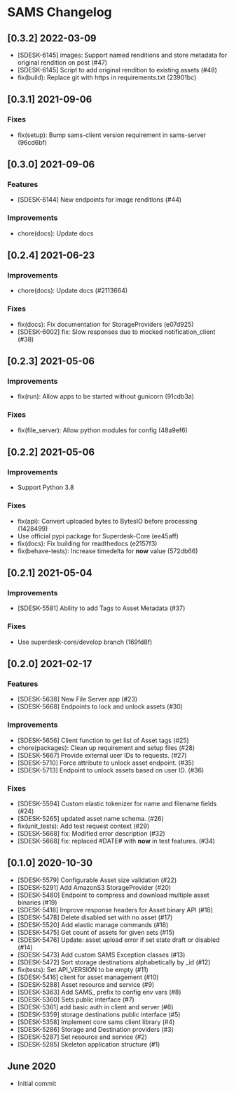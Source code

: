 # SAMS Changelog

## [0.3.2] 2022-03-09
- [SDESK-6145] images: Support named renditions and store metadata for original rendition on post (#47)
- [SDESK-6145] Script to add original rendition to existing assets (#48)
- fix(build): Replace git with https in requirements.txt (23901bc)

## [0.3.1] 2021-09-06
### Fixes
- fix(setup): Bump sams-client version requirement in sams-server (96cd6bf)

## [0.3.0] 2021-09-06
### Features
- [SDESK-6144] New endpoints for image renditions (#44)

### Improvements
- chore(docs): Update docs

## [0.2.4] 2021-06-23
### Improvements
- chore(docs): Update docs (#2113664)

### Fixes
- fix(docs): Fix documentation for StorageProviders (e07d925)
- [SDESK-6002] fix: Slow responses due to mocked notification_client (#38)

## [0.2.3] 2021-05-06
### Improvements
- fix(run): Allow apps to be started without gunicorn (91cdb3a)

### Fixes
- fix(file_server): Allow python modules for config (48a9ef6)

## [0.2.2] 2021-05-06
### Improvements
- Support Python 3.8

### Fixes
- fix(api): Convert uploaded bytes to BytesIO before processing (1428499)
- Use official pypi package for Superdesk-Core (ee45aff)
- fix(docs): Fix building for readthedocs (e2157f3)
- fix(behave-tests): Increase timedelta for __now__ value (572db66)

## [0.2.1] 2021-05-04
### Improvements
- [SDESK-5581] Ability to add Tags to Asset Metadata (#37)

### Fixes
- Use superdesk-core/develop branch (169fd8f)

## [0.2.0] 2021-02-17
### Features
- [SDESK-5638] New File Server app (#23)
- [SDESK-5668] Endpoints to lock and unlock assets (#30)

### Improvements
- [SDESK-5656] Client function to get list of Asset tags (#25)
- chore(packages): Clean up requirement and setup files (#28)
- [SDESK-5667] Provide external user IDs to requests. (#27)
- [SDESK-5710] Force attribute to unlock asset endpoint. (#35)
- [SDESK-5713] Endpoint to unlock assets based on user ID. (#36)

### Fixes
- [SDESK-5594] Custom elastic tokenizer for name and filename fields (#24)
- [SDESK-5265] updated asset name schema. (#26)
- fix(unit_tests): Add test request context (#29)
- [SDESK-5668] fix: Modified error description (#32)
- [SDESK-5668] fix: replaced #DATE# with __now__ in test features. (#34)

## [0.1.0] 2020-10-30
- [SDESK-5579] Configurable Asset size validation (#22)
- [SDESK-5291] Add AmazonS3 StorageProvider (#20)
- [SDESK-5480] Endpoint to compress and download multiple asset binaries (#19)
- [SDESK-5418] Improve response headers for Asset binary API (#18)
- [SDESK-5478] Delete disabled set with no asset (#17)
- [SDESK-5520] Add elastic manage commands (#16)
- [SDESK-5475] Get count of assets for given sets (#15)
- [SDESK-5476] Update: asset upload error if set state draft or disabled (#14)
- [SDESK-5473] Add custom SAMS Exception classes (#13)
- [SDESK-5472] Sort storage destinations alphabetically by _id (#12)
- fix(tests): Set API_VERSION to be empty (#11)
- [SDESK-5416] client for asset management (#10)
- [SDESK-5288] Asset resource and service (#9)
- [SDESK-5363] Add SAMS_ prefix to config env vars (#8)
- [SDESK-5360] Sets public interface (#7)
- [SDESK-5361] add basic auth in client and server (#6)
- [SDESK-5359] storage destinations public interface (#5)
- [SDESK-5358] Implement core sams client library (#4)
- [SDESK-5286] Storage and Destination providers (#3)
- [SDESK-5287] Set resource and service (#2)
- [SDESK-5285] Skeleton application structure (#1)

## June 2020
- Initial commit

